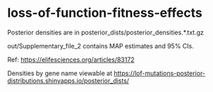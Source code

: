 # loss-of-function-fitness-effects

Posterior densities are in posterior_dists/posterior_densities.*.txt.gz

out/Supplementary_file_2 contains MAP estimates and 95% CIs.

Ref: https://elifesciences.org/articles/83172

Densities by gene name viewable at https://lof-mutations-posterior-distributions.shinyapps.io/posterior_dists/

